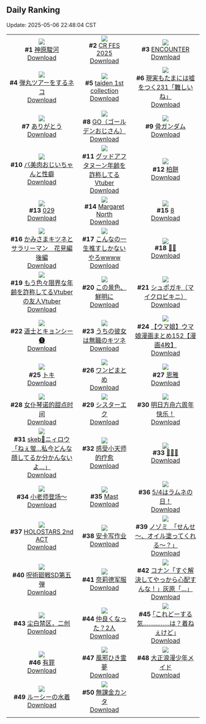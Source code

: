 ## Daily Ranking
Update: 2025-05-06 22:48:04 CST

|      |      |      |
| :----: | :----: | :----: |
| ![](https://i.pixiv.re/c/240x480/img-master/img/2025/05/04/00/00/11/130000039_p0_master1200.jpg)<br>**#1** [神原駿河](https://www.pixiv.net/artworks/130000039)<br>[Download](https://i.pixiv.re/img-original/img/2025/05/04/00/00/11/130000039_p0.png) | ![](https://i.pixiv.re/c/240x480/img-master/img/2025/05/04/16/26/47/130022581_p0_master1200.jpg)<br>**#2** [CR FES 2025](https://www.pixiv.net/artworks/130022581)<br>[Download](https://i.pixiv.re/img-original/img/2025/05/04/16/26/47/130022581_p0.jpg) | ![](https://i.pixiv.re/c/240x480/img-master/img/2025/05/04/00/00/08/130000002_p0_master1200.jpg)<br>**#3** [ENCOUNTER](https://www.pixiv.net/artworks/130000002)<br>[Download](https://i.pixiv.re/img-original/img/2025/05/04/00/00/08/130000002_p0.png) |
| ![](https://i.pixiv.re/c/240x480/img-master/img/2025/05/04/18/37/03/130026817_p0_master1200.jpg)<br>**#4** [弾丸ツアーをするネコ](https://www.pixiv.net/artworks/130026817)<br>[Download](https://i.pixiv.re/img-original/img/2025/05/04/18/37/03/130026817_p0.jpg) | ![](https://i.pixiv.re/c/240x480/img-master/img/2025/05/05/01/03/48/130043428_p0_master1200.jpg)<br>**#5** [taiden 1st collection](https://www.pixiv.net/artworks/130043428)<br>[Download](https://i.pixiv.re/img-original/img/2025/05/05/01/03/48/130043428_p0.jpg) | ![](https://i.pixiv.re/c/240x480/img-master/img/2025/05/04/18/00/35/130025517_p0_master1200.jpg)<br>**#6** [現実もたまには嘘をつく231「難しいね」](https://www.pixiv.net/artworks/130025517)<br>[Download](https://i.pixiv.re/img-original/img/2025/05/04/18/00/35/130025517_p0.jpg) |
| ![](https://i.pixiv.re/c/240x480/img-master/img/2025/05/04/00/06/35/130000727_p0_master1200.jpg)<br>**#7** [ありがとう](https://www.pixiv.net/artworks/130000727)<br>[Download](https://i.pixiv.re/img-original/img/2025/05/04/00/06/35/130000727_p0.jpg) | ![](https://i.pixiv.re/c/240x480/img-master/img/2025/05/05/19/03/34/130068972_p0_master1200.jpg)<br>**#8** [GO（ゴールデンおじさん）](https://www.pixiv.net/artworks/130068972)<br>[Download](https://i.pixiv.re/img-original/img/2025/05/05/19/03/34/130068972_p0.jpg) | ![](https://i.pixiv.re/c/240x480/img-master/img/2025/05/04/00/00/11/130000038_p0_master1200.jpg)<br>**#9** [骨ガンダム](https://www.pixiv.net/artworks/130000038)<br>[Download](https://i.pixiv.re/img-original/img/2025/05/04/00/00/11/130000038_p0.jpg) |
| ![](https://i.pixiv.re/c/240x480/img-master/img/2025/05/05/00/01/45/130040866_p0_master1200.jpg)<br>**#10** [バ美肉おじいちゃんと性癖](https://www.pixiv.net/artworks/130040866)<br>[Download](https://i.pixiv.re/img-original/img/2025/05/05/00/01/45/130040866_p0.jpg) | ![](https://i.pixiv.re/c/240x480/img-master/img/2025/05/04/21/12/41/130033011_p0_master1200.jpg)<br>**#11** [グッドアフタヌーン年齢を詐称してるVtuber](https://www.pixiv.net/artworks/130033011)<br>[Download](https://i.pixiv.re/img-original/img/2025/05/04/21/12/41/130033011_p0.png) | ![](https://i.pixiv.re/c/240x480/img-master/img/2025/05/05/20/30/02/130072184_p0_master1200.jpg)<br>**#12** [柏餅](https://www.pixiv.net/artworks/130072184)<br>[Download](https://i.pixiv.re/img-original/img/2025/05/05/20/30/02/130072184_p0.png) |
| ![](https://i.pixiv.re/c/240x480/img-master/img/2025/05/04/00/31/57/130001818_p0_master1200.jpg)<br>**#13** [029](https://www.pixiv.net/artworks/130001818)<br>[Download](https://i.pixiv.re/img-original/img/2025/05/04/00/31/57/130001818_p0.jpg) | ![](https://i.pixiv.re/c/240x480/img-master/img/2025/05/04/00/00/08/130000012_p0_master1200.jpg)<br>**#14** [Margaret North](https://www.pixiv.net/artworks/130000012)<br>[Download](https://i.pixiv.re/img-original/img/2025/05/04/00/00/08/130000012_p0.png) | ![](https://i.pixiv.re/c/240x480/img-master/img/2025/05/04/11/54/26/130015463_p0_master1200.jpg)<br>**#15** [8](https://www.pixiv.net/artworks/130015463)<br>[Download](https://i.pixiv.re/img-original/img/2025/05/04/11/54/26/130015463_p0.png) |
| ![](https://i.pixiv.re/c/240x480/img-master/img/2025/05/05/18/42/21/130068108_p0_master1200.jpg)<br>**#16** [かみさまキツネとサラリーマン　花見編 後編](https://www.pixiv.net/artworks/130068108)<br>[Download](https://i.pixiv.re/img-original/img/2025/05/05/18/42/21/130068108_p0.png) | ![](https://i.pixiv.re/c/240x480/img-master/img/2025/05/05/22/11/13/130076735_p0_master1200.jpg)<br>**#17** [こんなの一生推すしかないやろwwww](https://www.pixiv.net/artworks/130076735)<br>[Download](https://i.pixiv.re/img-original/img/2025/05/05/22/11/13/130076735_p0.jpg) | ![](https://i.pixiv.re/c/240x480/img-master/img/2025/05/04/00/00/19/130000099_p0_master1200.jpg)<br>**#18** [💙💜](https://www.pixiv.net/artworks/130000099)<br>[Download](https://i.pixiv.re/img-original/img/2025/05/04/00/00/19/130000099_p0.png) |
| ![](https://i.pixiv.re/c/240x480/img-master/img/2025/05/05/21/05/41/130073750_p0_master1200.jpg)<br>**#19** [もう色々限界な年齢を詐称してるVtuberの友人Vtuber](https://www.pixiv.net/artworks/130073750)<br>[Download](https://i.pixiv.re/img-original/img/2025/05/05/21/05/41/130073750_p0.png) | ![](https://i.pixiv.re/c/240x480/img-master/img/2025/05/04/00/33/05/130001874_p0_master1200.jpg)<br>**#20** [この景色、鮮明に](https://www.pixiv.net/artworks/130001874)<br>[Download](https://i.pixiv.re/img-original/img/2025/05/04/00/33/05/130001874_p0.jpg) | ![](https://i.pixiv.re/c/240x480/img-master/img/2025/05/04/01/02/34/130001469_p0_master1200.jpg)<br>**#21** [シュポガキ（マイクロビキニ）](https://www.pixiv.net/artworks/130001469)<br>[Download](https://i.pixiv.re/img-original/img/2025/05/04/01/02/34/130001469_p0.jpg) |
| ![](https://i.pixiv.re/c/240x480/img-master/img/2025/05/04/00/01/47/130000398_p0_master1200.jpg)<br>**#22** [道士とキョンシー❶](https://www.pixiv.net/artworks/130000398)<br>[Download](https://i.pixiv.re/img-original/img/2025/05/04/00/01/47/130000398_p0.jpg) | ![](https://i.pixiv.re/c/240x480/img-master/img/2025/05/04/00/00/29/130000165_p0_master1200.jpg)<br>**#23** [うちの彼女は無職のキツネ](https://www.pixiv.net/artworks/130000165)<br>[Download](https://i.pixiv.re/img-original/img/2025/05/04/00/00/29/130000165_p0.png) | ![](https://i.pixiv.re/c/240x480/img-master/img/2025/05/04/00/00/49/130000241_p0_master1200.jpg)<br>**#24** [【ウマ娘】ウマ娘漫画まとめ152【漫画4枚】](https://www.pixiv.net/artworks/130000241)<br>[Download](https://i.pixiv.re/img-original/img/2025/05/04/00/00/49/130000241_p0.jpg) |
| ![](https://i.pixiv.re/c/240x480/img-master/img/2025/05/04/00/00/16/130000080_p0_master1200.jpg)<br>**#25** [トキ](https://www.pixiv.net/artworks/130000080)<br>[Download](https://i.pixiv.re/img-original/img/2025/05/04/00/00/16/130000080_p0.jpg) | ![](https://i.pixiv.re/c/240x480/img-master/img/2025/05/05/10/52/50/130055226_p0_master1200.jpg)<br>**#26** [ワンピまとめ](https://www.pixiv.net/artworks/130055226)<br>[Download](https://i.pixiv.re/img-original/img/2025/05/05/10/52/50/130055226_p0.png) | ![](https://i.pixiv.re/c/240x480/img-master/img/2025/05/04/20/48/42/130031849_p0_master1200.jpg)<br>**#27** [恩雅](https://www.pixiv.net/artworks/130031849)<br>[Download](https://i.pixiv.re/img-original/img/2025/05/04/20/48/42/130031849_p0.png) |
| ![](https://i.pixiv.re/c/240x480/img-master/img/2025/05/04/01/18/28/130003342_p0_master1200.jpg)<br>**#28** [女仆琴诺的甜点时间](https://www.pixiv.net/artworks/130003342)<br>[Download](https://i.pixiv.re/img-original/img/2025/05/04/01/18/28/130003342_p0.png) | ![](https://i.pixiv.re/c/240x480/img-master/img/2025/05/04/20/53/52/130032041_p0_master1200.jpg)<br>**#29** [シスターエク](https://www.pixiv.net/artworks/130032041)<br>[Download](https://i.pixiv.re/img-original/img/2025/05/04/20/53/52/130032041_p0.jpg) | ![](https://i.pixiv.re/c/240x480/img-master/img/2025/05/05/00/52/23/130042983_p0_master1200.jpg)<br>**#30** [明日方舟六周年快乐！](https://www.pixiv.net/artworks/130042983)<br>[Download](https://i.pixiv.re/img-original/img/2025/05/05/00/52/23/130042983_p0.jpg) |
| ![](https://i.pixiv.re/c/240x480/img-master/img/2025/05/04/00/00/24/130000137_p0_master1200.jpg)<br>**#31** [skeb🩵ニィロウ「ねぇ蛍…私今どんな顔してるか分かんないよ…」](https://www.pixiv.net/artworks/130000137)<br>[Download](https://i.pixiv.re/img-original/img/2025/05/04/00/00/24/130000137_p0.jpg) | ![](https://i.pixiv.re/c/240x480/img-master/img/2025/05/04/12/50/59/130017053_p0_master1200.jpg)<br>**#32** [感受小天师的疗愈](https://www.pixiv.net/artworks/130017053)<br>[Download](https://i.pixiv.re/img-original/img/2025/05/04/12/50/59/130017053_p0.jpg) | ![](https://i.pixiv.re/c/240x480/img-master/img/2025/05/05/00/00/18/130040521_p0_master1200.jpg)<br>**#33** [🦋🦋🦋](https://www.pixiv.net/artworks/130040521)<br>[Download](https://i.pixiv.re/img-original/img/2025/05/05/00/00/18/130040521_p0.png) |
| ![](https://i.pixiv.re/c/240x480/img-master/img/2025/05/04/10/49/04/130013994_p0_master1200.jpg)<br>**#34** [小老师登场～](https://www.pixiv.net/artworks/130013994)<br>[Download](https://i.pixiv.re/img-original/img/2025/05/04/10/49/04/130013994_p0.jpg) | ![](https://i.pixiv.re/c/240x480/img-master/img/2025/05/04/17/08/40/130023828_p0_master1200.jpg)<br>**#35** [Mast](https://www.pixiv.net/artworks/130023828)<br>[Download](https://i.pixiv.re/img-original/img/2025/05/04/17/08/40/130023828_p0.jpg) | ![](https://i.pixiv.re/c/240x480/img-master/img/2025/05/04/10/16/51/130013291_p0_master1200.jpg)<br>**#36** [5/4はラムネの日！](https://www.pixiv.net/artworks/130013291)<br>[Download](https://i.pixiv.re/img-original/img/2025/05/04/10/16/51/130013291_p0.png) |
| ![](https://i.pixiv.re/c/240x480/img-master/img/2025/05/04/00/00/44/130000215_p0_master1200.jpg)<br>**#37** [HOLOSTARS 2nd ACT](https://www.pixiv.net/artworks/130000215)<br>[Download](https://i.pixiv.re/img-original/img/2025/05/04/00/00/44/130000215_p0.jpg) | ![](https://i.pixiv.re/c/240x480/img-master/img/2025/05/04/20/38/53/130031487_p0_master1200.jpg)<br>**#38** [安卡写作业](https://www.pixiv.net/artworks/130031487)<br>[Download](https://i.pixiv.re/img-original/img/2025/05/04/20/38/53/130031487_p0.png) | ![](https://i.pixiv.re/c/240x480/img-master/img/2025/05/04/09/00/08/130011647_p0_master1200.jpg)<br>**#39** [ノゾミ　「せんせ～、オイル塗ってくれる～？」](https://www.pixiv.net/artworks/130011647)<br>[Download](https://i.pixiv.re/img-original/img/2025/05/04/09/00/08/130011647_p0.jpg) |
| ![](https://i.pixiv.re/c/240x480/img-master/img/2025/05/05/00/00/06/130040398_p0_master1200.jpg)<br>**#40** [呪術廻戦SD第五弾](https://www.pixiv.net/artworks/130040398)<br>[Download](https://i.pixiv.re/img-original/img/2025/05/05/00/00/06/130040398_p0.jpg) | ![](https://i.pixiv.re/c/240x480/img-master/img/2025/05/04/03/30/27/130006378_p0_master1200.jpg)<br>**#41** [奈莉德军服](https://www.pixiv.net/artworks/130006378)<br>[Download](https://i.pixiv.re/img-original/img/2025/05/04/03/30/27/130006378_p0.png) | ![](https://i.pixiv.re/c/240x480/img-master/img/2025/05/04/17/43/34/130024865_p0_master1200.jpg)<br>**#42** [コナン「すぐ解決してやっから心配すんな！」灰原「…」](https://www.pixiv.net/artworks/130024865)<br>[Download](https://i.pixiv.re/img-original/img/2025/05/04/17/43/34/130024865_p0.jpg) |
| ![](https://i.pixiv.re/c/240x480/img-master/img/2025/05/04/09/24/19/130012131_p0_master1200.jpg)<br>**#43** [尘白禁区，二创](https://www.pixiv.net/artworks/130012131)<br>[Download](https://i.pixiv.re/img-original/img/2025/05/04/09/24/19/130012131_p0.jpg) | ![](https://i.pixiv.re/c/240x480/img-master/img/2025/05/04/00/00/23/130000129_p0_master1200.jpg)<br>**#44** [仲良くなった？2人](https://www.pixiv.net/artworks/130000129)<br>[Download](https://i.pixiv.re/img-original/img/2025/05/04/00/00/23/130000129_p0.jpg) | ![](https://i.pixiv.re/c/240x480/img-master/img/2025/05/05/17/11/05/130064971_p0_master1200.jpg)<br>**#45** [｢これどーする気……………は？着ねぇけど｣](https://www.pixiv.net/artworks/130064971)<br>[Download](https://i.pixiv.re/img-original/img/2025/05/05/17/11/05/130064971_p0.jpg) |
| ![](https://i.pixiv.re/c/240x480/img-master/img/2025/05/04/12/32/54/130016656_p0_master1200.jpg)<br>**#46** [有罪](https://www.pixiv.net/artworks/130016656)<br>[Download](https://i.pixiv.re/img-original/img/2025/05/04/12/32/54/130016656_p0.jpg) | ![](https://i.pixiv.re/c/240x480/img-master/img/2025/05/04/00/30/01/130001682_p0_master1200.jpg)<br>**#47** [風邪ひき霊夢](https://www.pixiv.net/artworks/130001682)<br>[Download](https://i.pixiv.re/img-original/img/2025/05/04/00/30/01/130001682_p0.jpg) | ![](https://i.pixiv.re/c/240x480/img-master/img/2025/05/05/11/05/57/130055564_p0_master1200.jpg)<br>**#48** [大正浪漫少年メイド](https://www.pixiv.net/artworks/130055564)<br>[Download](https://i.pixiv.re/img-original/img/2025/05/05/11/05/57/130055564_p0.png) |
| ![](https://i.pixiv.re/c/240x480/img-master/img/2025/05/05/00/00/22/130040555_p0_master1200.jpg)<br>**#49** [ルーシーの水着](https://www.pixiv.net/artworks/130040555)<br>[Download](https://i.pixiv.re/img-original/img/2025/05/05/00/00/22/130040555_p0.png) | ![](https://i.pixiv.re/c/240x480/img-master/img/2025/05/04/00/43/08/130002242_p0_master1200.jpg)<br>**#50** [無課金カンタ](https://www.pixiv.net/artworks/130002242)<br>[Download](https://i.pixiv.re/img-original/img/2025/05/04/00/43/08/130002242_p0.png) |
|      |
